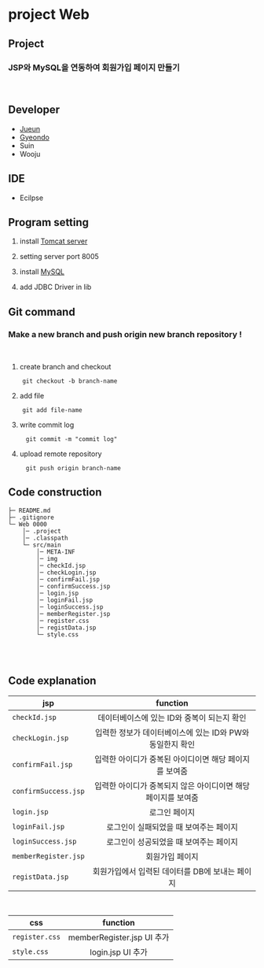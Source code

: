 # project Web

## Project

### JSP와 MySQL을 연동하여 회원가입 페이지 만들기

<br/>

## Developer
* [Jueun](https://github.com/jueun-cp)    
* [Gyeondo](https://github.com/GyeongDo97)
* Suin 
* Wooju

## IDE
* Ecilpse

## Program setting
1. install [Tomcat server](https://tomcat.apache.org/download-90.cgi)

2. setting server port 8005 

3. install [MySQL](https://www.mysql.com/downloads/)   

4. add JDBC Driver in lib

## Git command

### Make a new branch and push origin new branch repository !

<br/>

1. create branch and checkout  
```
	git checkout -b branch-name
```
2. add file
```
	git add file-name 
```
3. write commit log 
```
	 git commit -m "commit log" 
```
4. upload remote repository
```
	 git push origin branch-name
```


## Code construction

```
├─ README.md 
├─ .gitignore
└─ Web 0000
    │─ .project 
    │─ .classpath 
    └─ src/main                  
        │─ META-INF  
        │─ img   
        │─ checkId.jsp
        │─ checkLogin.jsp
        │─ confirmFail.jsp
        │─ confirmSuccess.jsp
        │─ login.jsp
        │─ loginFail.jsp
        │─ loginSuccess.jsp
        │─ memberRegister.jsp
        │─ register.css
        │─ registData.jsp
        └─ style.css 
                 
```
<br>


## Code explanation
| jsp | function 
|---|:---:
| `checkId.jsp` | 데이터베이스에 있는 ID와 중복이 되는지 확인
| `checkLogin.jsp` | 입력한 정보가 데이터베이스에 있는 ID와 PW와 동일한지 확인
| `confirmFail.jsp` | 입력한 아이디가 중복된 아이디이면 해당 페이지를 보여줌
| `confirmSuccess.jsp` | 입력한 아이디가 중복되지 않은 아이디이면 해당 페이지를 보여줌
| `login.jsp` | 로그인 페이지
| `loginFail.jsp` | 로그인이 실패되었을 때 보여주는 페이지
| `loginSuccess.jsp` | 로그인이 성공되었을 때 보여주는 페이지
| `memberRegister.jsp` | 회원가입 페이지
| `registData.jsp` | 회원가입에서 입력된 데이터를 DB에 보내는 페이지

<br>

| css | function  
|---|:---:
| `register.css` | memberRegister.jsp UI 추가 
| `style.css` | login.jsp UI 추가

<br>
